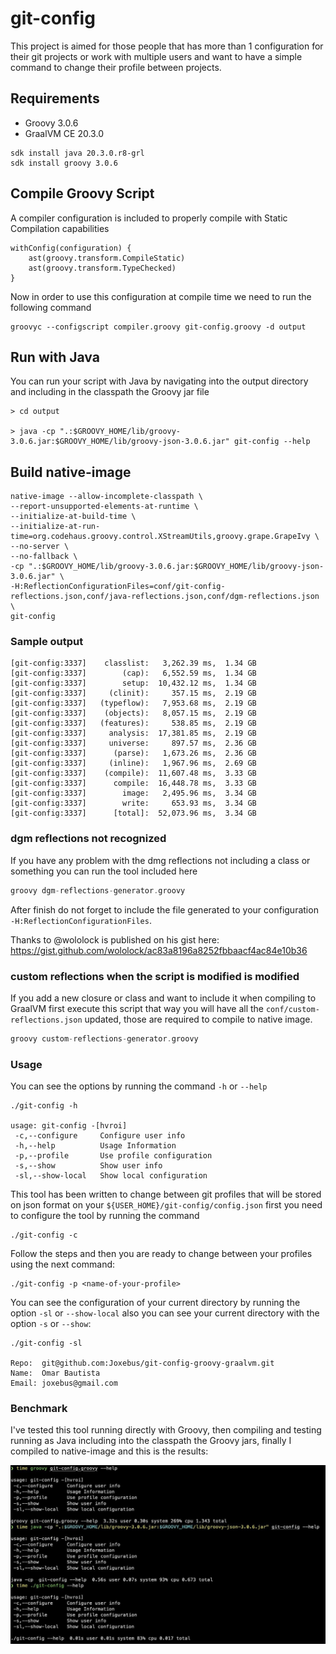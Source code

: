 # git-config

This project is aimed for those people that has more than 1 configuration for their 
git projects or work with multiple users and want to have a simple command to change
their profile between projects.

## Requirements

- Groovy 3.0.6
- GraalVM CE 20.3.0

```shell script
sdk install java 20.3.0.r8-grl
sdk install groovy 3.0.6
```

## Compile Groovy Script

A compiler configuration is included to properly compile with Static Compilation capabilities
```
withConfig(configuration) {
    ast(groovy.transform.CompileStatic)
    ast(groovy.transform.TypeChecked)
}
```

Now in order to use this configuration at compile time we need to run the following command

```shell script
groovyc --configscript compiler.groovy git-config.groovy -d output
```

## Run with Java

You can run your script with Java by navigating into the output directory and including in the classpath the Groovy jar file

```shell script
> cd output

> java -cp ".:$GROOVY_HOME/lib/groovy-3.0.6.jar:$GROOVY_HOME/lib/groovy-json-3.0.6.jar" git-config --help
```

## Build native-image

```shell script
native-image --allow-incomplete-classpath \
--report-unsupported-elements-at-runtime \
--initialize-at-build-time \
--initialize-at-run-time=org.codehaus.groovy.control.XStreamUtils,groovy.grape.GrapeIvy \
--no-server \
--no-fallback \
-cp ".:$GROOVY_HOME/lib/groovy-3.0.6.jar:$GROOVY_HOME/lib/groovy-json-3.0.6.jar" \
-H:ReflectionConfigurationFiles=conf/git-config-reflections.json,conf/java-reflections.json,conf/dgm-reflections.json \
git-config
```

### Sample output

```shell script
[git-config:3337]    classlist:   3,262.39 ms,  1.34 GB
[git-config:3337]        (cap):   6,552.59 ms,  1.34 GB
[git-config:3337]        setup:  10,432.12 ms,  1.34 GB
[git-config:3337]     (clinit):     357.15 ms,  2.19 GB
[git-config:3337]   (typeflow):   7,953.68 ms,  2.19 GB
[git-config:3337]    (objects):   8,057.15 ms,  2.19 GB
[git-config:3337]   (features):     538.85 ms,  2.19 GB
[git-config:3337]     analysis:  17,381.85 ms,  2.19 GB
[git-config:3337]     universe:     897.57 ms,  2.36 GB
[git-config:3337]      (parse):   1,673.26 ms,  2.36 GB
[git-config:3337]     (inline):   1,967.96 ms,  2.69 GB
[git-config:3337]    (compile):  11,607.48 ms,  3.33 GB
[git-config:3337]      compile:  16,448.78 ms,  3.33 GB
[git-config:3337]        image:   2,495.96 ms,  3.34 GB
[git-config:3337]        write:     653.93 ms,  3.34 GB
[git-config:3337]      [total]:  52,073.96 ms,  3.34 GB

```

### dgm reflections not recognized
If you have any problem with the dmg reflections not including a class or something you can run the 
tool included here

```groovy
groovy dgm-reflections-generator.groovy
```

After finish do not forget to include the file generated to your configuration `-H:ReflectionConfigurationFiles`.

Thanks to @wololock is published on his gist here:  https://gist.github.com/wololock/ac83a8196a8252fbbaacf4ac84e10b36

### custom reflections when the script is modified is modified
If you add a new closure or class and want to include it when compiling to GraalVM first execute this script
that way you will have all the `conf/custom-reflections.json` updated, those are required to compile to native image.

```groovy
groovy custom-reflections-generator.groovy
```

### Usage

You can see the options by running the command `-h` or `--help`

```shell script
./git-config -h

usage: git-config -[hvroi]
 -c,--configure     Configure user info
 -h,--help          Usage Information
 -p,--profile       Use profile configuration
 -s,--show          Show user info
 -sl,--show-local   Show local configuration

```

This tool has been written to change between git profiles that will be stored on json format on your
`${USER_HOME}/git-config/config.json` first you need to configure the tool by running the command

```shell script
./git-config -c
```

Follow the steps and then you are ready to change between your profiles using the next command:

```shell script
./git-config -p <name-of-your-profile>
```

You can see the configuration of your current directory by running the option `-sl` or `--show-local`
also you can see your current directory with the option `-s` or `--show`:

```shell script
./git-config -sl

Repo:  git@github.com:Joxebus/git-config-groovy-graalvm.git
Name:  Omar Bautista
Email: joxebus@gmail.com
```

### Benchmark 

I've tested this tool running directly with Groovy, then compiling and testing running as Java 
including into the classpath the Groovy jars, finally I compiled to native-image and this is the
results:

![git-config-benchmark](https://github.com/Joxebus/git-config-groovy-graalvm/blob/main/img/groovy-java-graalvm-benchmark.jpeg?raw=true)